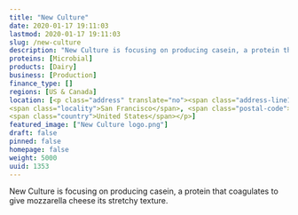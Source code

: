 ```yaml
---
title: "New Culture"
date: 2020-01-17 19:11:03
lastmod: 2020-01-17 19:11:03
slug: /new-culture
description: "New Culture is focusing on producing casein, a protein that coagulates to give mozzarella cheese its stretchy texture."
proteins: [Microbial]
products: [Dairy]
business: [Production]
finance_type: []
regions: [US & Canada]
location: [<p class="address" translate="no"><span class="address-line1">Market Street</span><br>
<span class="locality">San Francisco</span>, <span class="postal-code">94102</span><br>
<span class="country">United States</span></p>]
featured_image: ["New Culture logo.png"]
draft: false
pinned: false
homepage: false
weight: 5000
uuid: 1353
---
```

<p>New Culture is focusing on producing casein, a protein that coagulates to give mozzarella cheese its stretchy texture.</p>
